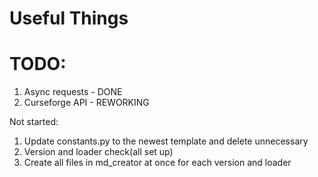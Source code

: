 # Useful Things

# TODO:
1. Async requests - DONE
2. Curseforge API - REWORKING

Not started:

1. Update constants.py to the newest template and delete unnecessary
2. Version and loader check(all set up)
3. Create all files in md_creator at once for each version and loader



